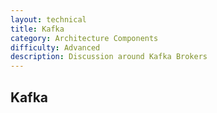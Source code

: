 ```yaml
---
layout: technical
title: Kafka
category: Architecture Components
difficulty: Advanced
description: Discussion around Kafka Brokers
---
```


## Kafka